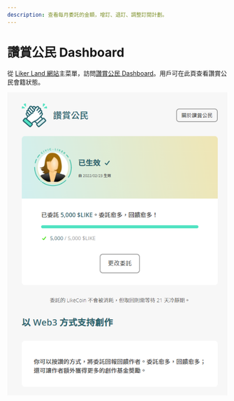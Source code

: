 ```yaml
---
description: 查看每月委託的金額，增訂、退訂、調整訂閱計劃。
---
```


# 讚賞公民 Dashboard

從 [Liker Land 網站](https://liker.land)主菜單，訪問[讚賞公民 Dashboard](https://liker.land/civic/dashboard)。用戶可在此頁查看讚賞公民會籍狀態。

![](<../../.gitbook/assets/Civic Liker Dashboard.png>)
